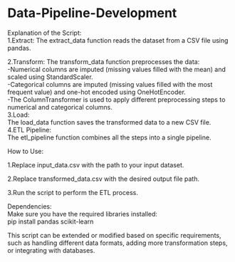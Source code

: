 # Data-Pipeline-Development
Explanation of the Script:                                                                                                                                                                                         
1.Extract:
The extract_data function reads the dataset from a CSV file using pandas.      

2.Transform:
The transform_data function preprocesses the data:                                                                                                                                                               
-Numerical columns are imputed (missing values filled with the mean) and scaled using StandardScaler.                                                                                                            
-Categorical columns are imputed (missing values filled with the most frequent value) and one-hot encoded using OneHotEncoder.                                                                                   
-The ColumnTransformer is used to apply different preprocessing steps to numerical and categorical columns.                                                                                                        
3.Load:                                                                                                                                                                                                          
The load_data function saves the transformed data to a new CSV file.                                                                                                                                               
4.ETL Pipeline:                                                                                                                                                                                                  
The etl_pipeline function combines all the steps into a single pipeline.                                                                                                                                           


How to Use:

1.Replace input_data.csv with the path to your input dataset.

2.Replace transformed_data.csv with the desired output file path.

3.Run the script to perform the ETL process.


Dependencies:                                                                                                                                                                                                      
Make sure you have the required libraries installed:                                                                                                                                                              
pip install pandas scikit-learn  

This script can be extended or modified based on specific requirements, such as handling different data formats, adding more transformation steps, or integrating with databases.

